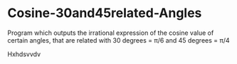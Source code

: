# Cosine-30and45related-Angles
Program which outputs the irrational expression of the cosine value of certain angles, that are related with 30 degrees = π/6 and 45 degrees = π/4


Hxhdsvvdv
